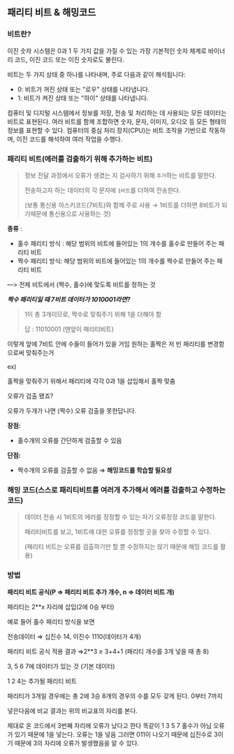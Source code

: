 ## 패리티 비트 & 해밍코드

### 비트란?

이진 숫자 시스템은 0과 1 두 가지 값을 가질 수 있는 가장 기본적인 숫자 체계로 바이너리 코드, 이진 코드 또는 이진 숫자로도 불린다.

비트는 두 가지 상태 중 하나를 나타내며, 주로 다음과 같이 해석됩니다:

- 0: 비트가 꺼진 상태 또는 "로우" 상태를 나타냅니다.
- 1: 비트가 켜진 상태 또는 "하이" 상태를 나타냅니다.

컴퓨터 및 디지털 시스템에서 정보를 저장, 전송 및 처리하는 데 사용되는 모든 데이터는 비트로 표현된다. 여러 비트를 함께 조합하면 숫자, 문자, 이미지, 오디오 등 모든 형태의 정보를 표현할 수 있다. 컴퓨터의 중심 처리 장치(CPU)는 비트 조작을 기반으로 작동하며, 이진 코드를 해석하여 여러 작업을 수행다.

### 패리티 비트(에러를 검출하기 위해 추가하는 비트)

> 정보 전달 과정에서 오류가 생겼는 지 검사하기 위해 `추가`하는 비트를 말한다.
> 
> 전송하고자 하는 데이터의 각 문자에 `1비트`를 더하여 전송한다.
> 
> (보통 통신용 아스키코드(7비트)와 함께 주로 사용 → 1비트를 더하면 8비트가 되기때문에 통신용으로 사용하는 것)

**종류** :

- 홀수 패리티 방식 : 해당 범위의 비트에 들어있는 1의 개수를 홀수로 만들어 주는 패리티 비트
- 짝수 패리티 방식: 해당 범위의 비트에 들어있는 1의 개수를 짝수로 만들어 주는 패리티 비트

—> 전체 비트에서 (짝수, 홀수)에 맞도록 비트를 정하는 것

***짝수 패리티일 때 7비트 데이터가 1010001라면?***

> 1이 총 3개이므로, 짝수로 맞춰주기 위해 1을 더해야 함
> 
> 답 : 11010001 (맨앞이 패리티비트)

이렇게 앞에 7비트 안에 수들이 들어가 있을 거임 원하는 홀짝은 저 빈 패리티를 변경함으로써 맞춰주는거

ex)

홀짝을 맞춰주기 위해서 패리티에 각각 0과 1을 삽입해서 홀짝 맞춤

오류가 검출 됐죠?

오류가 두개가 나면 (짝수) 오류 검출을 못한답니다.

**장점:**

- 홀수개의 오류를 간단하게 검출할 수 있음

**단점:**

- 짝수개의 오류를 검출할 수 없음 ⇒ **해밍코드를 학습할 필요성**

### 해밍 코드(스스로 패리티비트를 여러개 추가해서 에러를 검출하고 수정하는 코드)

> 데이터 전송 시 1비트의 에러를 정정할 수 있는 자기 오류정정 코드를 말한다.
> 
> 패리티비트를 보고, 1비트에 대한 오류를 정정할 곳을 찾아 수정할 수 있다.
> 
> (패리티 비트는 오류를 검출하기만 할 뿐 수정하지는 않기 때문에 해밍 코드를 활용)

### 방법

**패리티 비트 공식(P ⇒ 패리티 비트 추가 개수, n ⇒ 데이터 비트 개)**

패리티는 2**x 자리에 삽입(2에 0승 부터)

예로 들어 홀수 패리티 방식을 보면

전송데이터 ⇒ 십진수 14, 이진수 1110(데이터가 4개)

패리티 비트 공식 적용 결과 ⇒2**3 ≥ 3+4+1 (패리티 개수를 3개 넣을 때 총 8)

3, 5 6 7에 데이터가 있는 것 (기본 데이터)

1 2 4는 추가될 패리티 비트

패리티가 3개일 경우에는 총 2에 3승 8개의 경우의 수를 모두 갖게 된다.
0부터 7까지

넣은다음에 비교 결과는 위의 비교표의 자리를 본다.

제대로 온 코드에서 3번째 자리에 오류가 났다고 한다
똑같이 1 3 5 7 홀수가 아님 오류가 있기 때문에 1을 넣는다. 오류는 1을 넣음
그러면 011이 나오기 때문에 십진수로 3이기 때문에 3의 자리에 오류가 발생했음을 알 수 있다.
